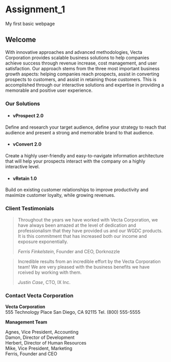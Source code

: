 # Assignment_1
 My first basic webpage

## Welcome

With innovative approaches and advanced methodologies, Vecta Corporation provides scalable business solutions to help companies achieve success through revenue increase, cost management, and user satisfaction. Our approach stems from the three most important business growth aspects: helping companies reach prospects, assist in converting prospects to customers, and assist in retaining those customers. This is accomplished through our interactive solutions and expertise in providing a memorable and positive user experience.

### Our Solutions 

* #### vProspect 2.0
Define and research your target audience, define your strategy to reach that audience and present a strong and memorable brand to that audience.

* #### vConvert 2.0
Create a highly user-friendly and easy-to-navigate information architecture that will help your prospects interact with the company on a highly interactive level.

* #### vRetain 1.0
Build on existing customer relationships to improve productivity and maximize customer loyalty, while growing revenues.

### Client Testimonials

>Throughout the years we have worked with Vecta Corporation, we have always been amazed at the level of dedication and professionalism that they have provided us and our WGDC products. It is this commitment that has increased both our income and exposure exponentially.
>
>_Ferris Finkelstein_, Founder and CEO, Dorknozzle


>Incredible results from an incredible effort by the Vecta Corporation team! We are very pleased with the business benefits we have rceived by working with them.
>
>_Justin Case_, CTO, IX Inc.


### Contact Vecta Corporation

**Vecta Corporation**  
555 Technology Place
San Diego, CA 92115
Tel. (800) 555-5555

**Management Team**

Agnes, Vice President, Accounting  
Damon, Director of Development  
Herbert, Director of Human Resources  
Mike, Vice President, Marketing  
Ferris, Founder and CEO  